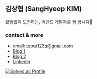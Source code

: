 ## 김상협 (SangHyeop KIM)
끊임없이 도전하는, 백엔드 개발자를 꿈 꿉니다🧐

### contact & more
- email: topqr123q@gmail.com
- [Blog 1](https://velog.io/@topqr123q)
- [Blog 2](https://medium.com/@topqr123q)
- [Linkedin](https://www.linkedin.com/in/sanghyeop-kim-70ab50229/)

[![Solved.ac Profile](http://mazassumnida.wtf/api/v2/generate_badge?boj=topqr123q)](https://solved.ac/topqr123q/)

